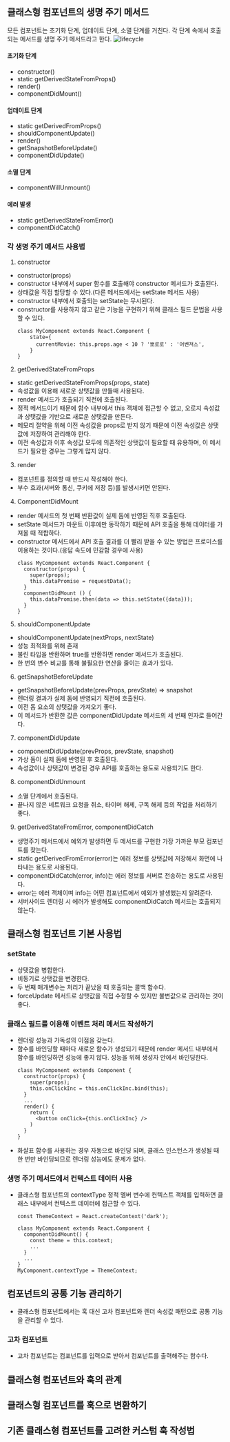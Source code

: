 ## 클래스형 컴포넌트의 생명 주기 메서드
모든 컴포넌트는 초기화 단계, 업데이트 단계, 소멸 단계를 거친다. 각 단계 속에서 호출되는 메서드를 생명 주기 메서드라고 한다. 
![lifecycle](https://cdn.filestackcontent.com/ApNH7030SAG1wAycdj3H)

#### 초기화 단계
- constructor()
- static getDerivedStateFromProps()
- render()
- componentDidMount()

#### 업데이트 단계
- static getDerivedFromProps()
- shouldComponentUpdate()
- render()
- getSnapshotBeforeUpdate()
- componentDidUpdate()

#### 소멸 단계
- componentWillUnmount()

#### 에러 발생
- static getDerivedStateFromError()
- componentDidCatch()

### 각 생명 주기 메서드 사용법
1. constructor
  - constructor(props)
  - constructor 내부에서 super 함수를 호출해야 constructor 메서드가 호출된다.
  - 상태값을 직접 할당할 수 있다.(다른 메서드에서는 setState 메서드 사용)
  - constructor 내부에서 호출되는 setState는 무시된다.
  - constructor를 사용하지 않고 같은 기능을 구현하기 위해 클래스 필드 문법을 사용할 수 있다. 
    ```
    class MyComponent extends React.Component {
        state={
          currentMovie: this.props.age < 10 ? '뽀로로' : '어벤져스',
        }
    }
    ```
2. getDerivedStateFromProps 
  - static getDerivedStateFromProps(props, state)
  - 속성값을 이용해 새로운 상탯값을 만들때 사용된다.
  - render 메서드가 호출되기 직전에 호출된다. 
  - 정적 메서드이기 때문에 함수 내부에서 this 객체에 접근할 수 없고, 오로지 속성값과 상탯값을 기반으로 새로운 상탯값을 만든다. 
  - 메모리 절약을 위해 이전 속성값을 props로 받지 않기 때문에 이전 속성값은 상탯값에 저장하여 관리해야 한다. 
  - 이전 속성값과 이후 속성값 모두에 의존적인 상탯값이 필요할 때 유용하며, 이 메서드가 필요한 경우는 그렇게 많지 않다. 

3. render
- 컴포넌트를 정의할 때 반드시 작성해야 한다. 
- 부수 효과(서버와 통신, 쿠키에 저장 등)를 발생시키면 안된다. 

4. ComponentDidMount 
- render 메서드의 첫 번째 반환값이 실제 돔에 반영된 직후 호출된다. 
- setState 메서드가 마운트 이후에만 동작하기 때문에 API 호출을 통해 데이터를 가져올 때 적합하다.
- constructor 메서드에서 API 호출 결과를 더 빨리 받을 수 있는 방법은 프로미스를 이용하는 것이다.(응답 속도에 민감함 경우에 사용)
  ```
  class MyComponent extends React.Component {
    constructor(props) {
      super(props);
      this.dataPromise = requestData();
    }
    componentDidMount () {
      this.dataPromise.then(data => this.setState({data}));
    }
  }
  ```
  
5. shouldComponentUpdate
- shouldComponentUpdate(nextProps, nextState)
- 성능 최적화를 위해 존재
- 불린 타입을 반환하며 true를 반환하면 render 메서드가 호출된다.
- 한 번의 변수 비교를 통해 불필요한 연산을 줄이는 효과가 있다.

6. getSnapshotBeforeUpdate
- getSnapshotBeforeUpdate(prevProps, prevState) => snapshot
- 렌더링 결과가 실제 돔에 반영되기 직전에 호출된다.
- 이전 돔 요소의 상탯값을 가져오기 좋다. 
- 이 메서드가 반환한 값은 componentDidUpdate 메서드의 세 번째 인자로 들어간다.

7. componentDidUpdate
- componentDidUpdate(prevProps, prevState, snapshot)
- 가상 돔이 실제 돔에 반영된 후 호출된다.
- 속성값이나 상탯값이 변경된 경우 API를 호출하는 용도로 사용되기도 한다. 

8. componentDidUnmount
- 소멸 단계에서 호출된다. 
- 끝나지 않은 네트워크 요청을 취소, 타이머 해제, 구독 해제 등의 작업을 처리하기 좋다. 

9. getDerivedStateFromError, componentDidCatch
- 생명주기 메서드에서 예외가 발생하면 두 메서드를 구현한 가장 가까운 부모 컴포넌트를 찾는다.
- static getDerivedFromError(error)는 에러 정보를 상탯값에 저장해서 화면에 나타내는 용도로 사용된다.
- componentDidCatch(error, info)는 에러 정보를 서버로 전송하는 용도로 사용된다.
- error는 에러 객체이며 info는 어떤 컴포넌트에서 예외가 발생했는지 알려준다. 
- 서버사이드 렌더링 시 에러가 발생해도 componentDidCatch 메서드는 호출되지 않는다. 
 
## 클래스형 컴포넌트 기본 사용법
### setState
- 상탯값을 병합한다. 
- 비동기로 상탯값을 변경한다. 
- 두 번째 매개변수는 처리가 끝났을 때 호출되는 콜백 함수다. 
- forceUpdate 메서드로 상탯값을 직접 수정할 수 있지만 불변값으로 관리하는 것이 좋다. 

### 클래스 필드를 이용해 이벤트 처리 메서드 작성하기
- 렌더링 성능과 가독성의 이점을 갖는다.
- 함수를 바인딩할 때마다 새로운 함수가 생성되기 때문에 render 메서드 내부에서 함수를 바인딩하면 성능에 좋지 않다. 성능을 위해 생성자 안에서 바인딩한다. 
  ```
  class MyComponent extends Component {
    constructor(props) {
      super(props);
      this.onClickInc = this.onClickInc.bind(this);
    }
    ...
    render() {
      return (
        <button onClick={this.onClickInc} />
      )
    }
  }
  ```
- 화살표 함수를 사용하는 경우 자동으로 바인딩 되며, 클래스 인스턴스가 생성될 때 한 번만 바인딩되므로 렌더링 성능에도 문제가 없다. 

### 생명 주기 메서드에서 컨텍스트 데이터 사용
- 클래스형 컴포넌트의 contextType 정적 멤버 변수에 컨텍스트 객체를 입력하면 클래스 내부에서 컨텍스트 데이터에 접근할 수 있다. 
  ```
  const ThemeContext = React.createContext('dark');
  
  class MyComponent extends React.Component {
    componentDidMount() {
      const theme = this.context;
      ...
    }
    ...
  }
  MyComponent.contextType = ThemeContext;
  ```
## 컴포넌트의 공통 기능 관리하기
- 클래스형 컴포넌트에서는 훅 대신 고차 컴포넌트와 렌더 속성값 패턴으로 공통 기능을 관리할 수 있다. 
### 고차 컴포넌트
- 고차 컴포넌트는 컴포넌트를 입력으로 받아서 컴포넌트를 출력해주는 함수다. 
## 클래스형 컴포넌트와 훅의 관계
## 클래스형 컴포넌트를 훅으로 변환하기
## 기존 클래스형 컴포넌트를 고려한 커스텀 훅 작성법
